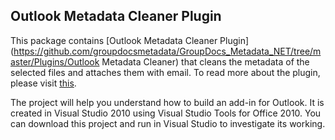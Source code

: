 ## Outlook Metadata Cleaner Plugin

This package contains [Outlook Metadata Cleaner Plugin](https://github.com/groupdocsmetadata/GroupDocs_Metadata_NET/tree/master/Plugins/Outlook Metadata Cleaner) that cleans the metadata of the selected files and attaches them with email. To read more about the plugin, please visit [this](http://groupdocs.com/docs/display/metadatanet/Getting+Starting+with+Outlook+Metadata+Cleaner).


The project will help you understand how to build an add-in for Outlook. It is created in Visual Studio 2010 using Visual Studio Tools for Office 2010. You can download this project and run in Visual Studio to investigate its working.
